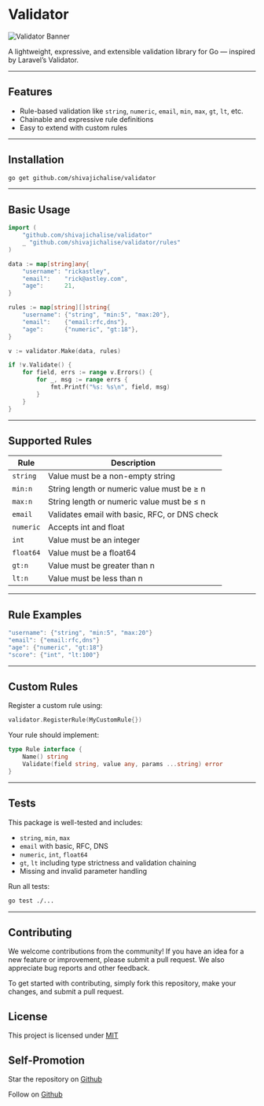 # Validator

![Validator Banner](https://shivajichalise/validator/banner.png)

A lightweight, expressive, and extensible validation library for Go — inspired by Laravel’s Validator.

---

## Features

- Rule-based validation like `string`, `numeric`, `email`, `min`, `max`, `gt`, `lt`, etc.
- Chainable and expressive rule definitions
- Easy to extend with custom rules

---

## Installation

```bash
go get github.com/shivajichalise/validator
```

---

## Basic Usage

```go
import (
    "github.com/shivajichalise/validator"
    _ "github.com/shivajichalise/validator/rules"
)

data := map[string]any{
    "username": "rickastley",
    "email":    "rick@astley.com",
    "age":      21,
}

rules := map[string][]string{
    "username": {"string", "min:5", "max:20"},
    "email":    {"email:rfc,dns"},
    "age":      {"numeric", "gt:18"},
}

v := validator.Make(data, rules)

if !v.Validate() {
    for field, errs := range v.Errors() {
        for _, msg := range errs {
            fmt.Printf("%s: %s\n", field, msg)
        }
    }
}
```

---

## Supported Rules

| Rule      | Description                                   |
| --------- | --------------------------------------------- |
| `string`  | Value must be a non-empty string              |
| `min:n`   | String length or numeric value must be ≥ n    |
| `max:n`   | String length or numeric value must be ≤ n    |
| `email`   | Validates email with basic, RFC, or DNS check |
| `numeric` | Accepts int and float                         |
| `int`     | Value must be an integer                      |
| `float64` | Value must be a float64                       |
| `gt:n`    | Value must be greater than n                  |
| `lt:n`    | Value must be less than n                     |

---

## Rule Examples

```go
"username": {"string", "min:5", "max:20"}
"email": {"email:rfc,dns"}
"age": {"numeric", "gt:18"}
"score": {"int", "lt:100"}
```

---

## Custom Rules

Register a custom rule using:

```go
validator.RegisterRule(MyCustomRule{})
```

Your rule should implement:

```go
type Rule interface {
    Name() string
    Validate(field string, value any, params ...string) error
}
```

---

## Tests

This package is well-tested and includes:

- `string`, `min`, `max`
- `email` with basic, RFC, DNS
- `numeric`, `int`, `float64`
- `gt`, `lt` including type strictness and validation chaining
- Missing and invalid parameter handling

Run all tests:

```bash
go test ./...
```

---

## Contributing

We welcome contributions from the community! If you have an idea for a new feature or improvement, please submit a pull request. We also appreciate bug reports and other feedback.

To get started with contributing, simply fork this repository, make your changes, and submit a pull request.

## License

This project is licensed under [MIT](https://github.com/shivajichalise/validator/blob/main/LICENSE)

## Self-Promotion

Star the repository on [Github](https://github.com/shivajichalise/validator)

Follow on [Github](https://github.com/shivajichalise)
